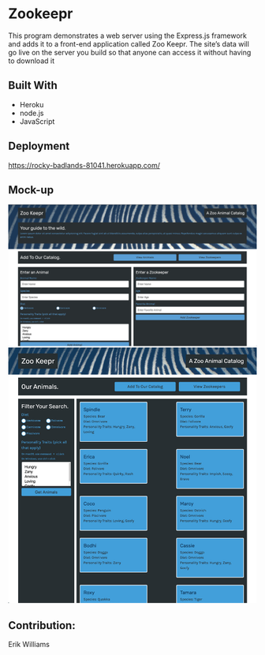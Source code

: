# Zookeepr

This program demonstrates a web server using the Express.js framework and adds it to a front-end application called Zoo Keepr. The site’s data will go live on the server you build so that anyone can access it without having to download it

## Built With

- Heroku
- node.js
- JavaScript

## Deployment

https://rocky-badlands-81041.herokuapp.com/

## Mock-up

![Zookeepr: Erik Williams](public/assets/images/mod11_mockup.png)
![Zookeepr: Erik Williams](public/assets/images/header2.jpg)

## Contribution:

Erik Williams
